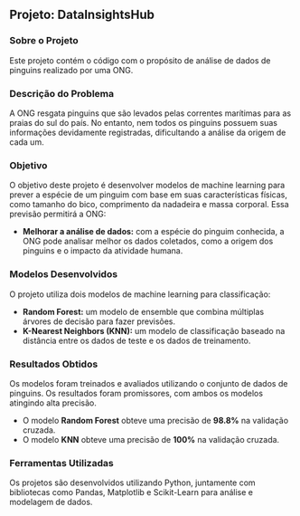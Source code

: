 
## Projeto: DataInsightsHub

### Sobre o Projeto

Este projeto contém o código com o propósito de análise de dados de pinguins realizado por uma ONG.


### Descrição do Problema

A ONG resgata pinguins que são levados pelas correntes marítimas para as praias do sul do país. No entanto, nem todos os pinguins possuem suas informações devidamente registradas, dificultando a análise da origem de cada um.


### Objetivo

O objetivo deste projeto é desenvolver modelos de machine learning para prever a espécie de um pinguim com base em suas características físicas, como tamanho do bico, comprimento da nadadeira e massa corporal. Essa previsão permitirá a ONG:

* **Melhorar a análise de dados:** com a espécie do pinguim conhecida, a ONG pode analisar melhor os dados coletados, como a origem dos pinguins e o impacto da atividade humana.


### Modelos Desenvolvidos

O projeto utiliza dois modelos de machine learning para classificação:

* **Random Forest:** um modelo de ensemble que combina múltiplas árvores de decisão para fazer previsões.
* **K-Nearest Neighbors (KNN):** um modelo de classificação baseado na distância entre os dados de teste e os dados de treinamento.


### Resultados Obtidos

Os modelos foram treinados e avaliados utilizando o conjunto de dados de pinguins. Os resultados foram promissores, com ambos os modelos atingindo alta precisão. 

* O modelo **Random Forest** obteve uma precisão de **98.8%** na validação cruzada.
* O modelo **KNN** obteve uma precisão de **100%** na validação cruzada.

### Ferramentas Utilizadas

Os projetos são desenvolvidos utilizando Python, juntamente com bibliotecas como Pandas, Matplotlib e Scikit-Learn para análise e modelagem de dados.

